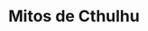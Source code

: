 ﻿---
title: "Mitos de Cthulhu"
permalink: periodes_849.html
layout: periode
sidebar: periodes
pares:
  - id: 714
    title: "Terror"

fills:
jocsPrincipals:
jocsEscenaris:
  - title: "Arkham Horror"
    bggId: 15987
    dataInici: 
    dataFi: 

  - title: "A Study in Emerald (second edition)"
    bggId: 178054
    dataInici: 
    dataFi: 

  - title: "Call of Cthulhu: The Card Game"
    bggId: 40270
    dataInici: 
    dataFi: 

  - title: "Arkham Horror: Curse of the Dark Pharaoh Expansion"
    bggId: 22172
    dataInici: 
    dataFi: 

  - title: "Arkham Horror: The King in Yellow Expansion"
    bggId: 25945
    dataInici: 
    dataFi: 

  - title: "A Study in Emerald"
    bggId: 141517
    dataInici: 
    dataFi: 

  - title: "Arkham Horror (Third Edition)"
    bggId: 257499
    dataInici: 
    dataFi: 

  - title: "Lovecraft's Revenge"
    bggId: 222373
    dataInici: 
    dataFi: 

  - title: "Mythos Tales"
    bggId: 126100
    dataInici: 
    dataFi: 

jocsEpoca:
jocsEpocaEscenaris:
---
